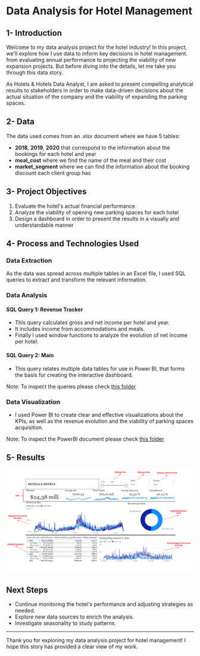 # Data Analysis for Hotel Management

## 1- Introduction

Welcome to my data analysis project for the hotel industry! In this project, we'll explore how I use data to inform key decisions in hotel management. from evaluating annual performance to projecting the viability of new expansion projects. But before diving into the details, let me take you through this data story.

As Hotels & Hotels Data Analyst, I am asked to present compelling analytical results to stakeholders in order to make data-driven decisions about the actual situation of the company and the viability of expanding the parking spaces. 

## 2- Data
The data used comes from an .xlsx document where we have 5 tables:

- **2018**, **2019**, **2020** that correspond to the information about the bookings for each hotel and year
- **meal_cost** where we find the name of the meal and their cost
- **market_segment** where we can find the information about the booking discount each client group has

## 3- Project Objectives

1. Evaluate the hotel's actual financial performance
2. Analyze the viability of opening new parking spaces for each hotel
3. Design a dashboard in order to present the results in a visually and understandable manner 

## 4- Process and Technologies Used

### Data Extraction
As the data was spread across multiple tables in an Excel file, I used SQL queries to extract and transform the relevant information.

### Data Analysis

#### SQL Query 1: Revenue Tracker
- This query calculates gross and net income per hotel and year.
- It includes income from accommodations and meals.
- Finally I used window functions to analyze the evolution of net income per hotel.

#### SQL Query 2: Main
- This query relates multiple data tables for use in Power BI, that forms the basis for creating the interactive dashboard.

Note: To inspect the queries please check [this folder](https://github.com/jpheredia/Portfolio-Projects/tree/main/Hotel%20Revenue/2-Queries)

### Data Visualization
- I used Power BI to create clear and effective visualizations about the KPIs, as well as the revenue evolution and the viability of parking spaces acquisition.

Note: To inspect the PowerBI document please check [this folder](https://github.com/jpheredia/Portfolio-Projects/tree/main/Hotel%20Revenue/3-Report)

## 5- Results
![](https://github.com/jpheredia/Portfolio-Projects/blob/main/Hotel%20Revenue/3-Report/PowerBI_report.png)

## Next Steps

- Continue monitoring the hotel's performance and adjusting strategies as needed.
- Explore new data sources to enrich the analysis.
- Investigate seasonality to study patterns.
---

Thank you for exploring my data analysis project for hotel management! I hope this story has provided a clear view of my work.
